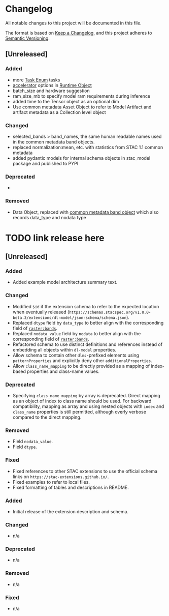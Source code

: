 # Changelog
All notable changes to this project will be documented in this file.

The format is based on [Keep a Changelog](https://keepachangelog.com/en/1.0.0/),
and this project adheres to [Semantic Versioning](https://semver.org/spec/v2.0.0.html).

## [Unreleased]

### Added
- more [Task Enum](./README.md#task-enum) tasks
- [accelerator](./README#accelerators) options in [Runtime Object](./README#runtime-object)
- batch_size and hardware suggestion
- ram_size_mb to specify model ram requirements during inference
- added time to the Tensor object as an optional dim
- Use common metadata Asset Object to refer to Model Artifact and artifact metadata as a Collection level object

### Changed
- selected_bands > band_names, the same human readable names used in the common metadata band objects.
- replaced normalization:mean, etc. with statistics from STAC 1.1 common metadata
- added pydantic models for internal schema objects in stac_model package and published to PYPI

### Deprecated
-

### Removed
- Data Object, replaced with [common metadata band object](https://github.com/radiantearth/stac-spec/blob/f9b3c59ba810541c9da70c5f8d39635f8cba7bcd/item-spec/common-metadata.md#bands) which also records data_type and nodata type

# TODO link release here

## [Unreleased]

### Added
- Added example model architecture summary text.

### Changed
- Modified `$id` if the extension schema to refer to the expected location when eventually released
  (`https://schemas.stacspec.org/v1.0.0-beta.3/extensions/dl-model/json-schema/schema.json`).
- Replaced `dtype` field by `data_type` to better align with the corresponding field of
  [`raster:bands`][raster-band-object].
- Replaced `nodata_value` field by `nodata` to better align with the corresponding field of
  [`raster:bands`][raster-band-object].
- Refactored schema to use distinct definitions and references instead of embedding all objects
  within `dl-model` properties.
- Allow schema to contain other `dlm:`-prefixed elements using `patternProperties` and explicitly
  deny other `additionalProperties`.
- Allow `class_name_mapping` to be directly provided as a mapping of index-based properties and class-name values.

[raster-band-object]: https://github.com/stac-extensions/raster/#raster-band-object

### Deprecated
- Specifying `class_name_mapping` by array is deprecated.
  Direct mapping as an object of index to class name should be used.
  For backward compatibility, mapping as array and using nested objects with `index` and `class_name` properties
  is still permitted, although overly verbose compared to the direct mapping.

### Removed
- Field `nodata_value`.
- Field `dtype`.

### Fixed
- Fixed references to other STAC extensions to use the official schema links on `https://stac-extensions.github.io/`.
- Fixed examples to refer to local files.
- Fixed formatting of tables and descriptions in README.

[v1.0.0-beta2]: <https://github.com/sfoucher/dlm-extension/compare/v1.0.0...HEAD>

### Added
- Initial release of the extension description and schema.

### Changed
- n/a

### Deprecated
- n/a

### Removed
- n/a

### Fixed
- n/a
